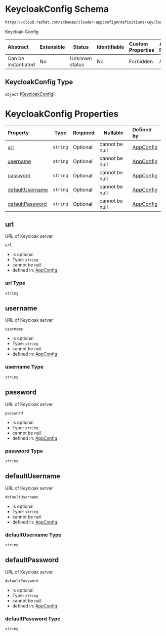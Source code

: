 # KeycloakConfig Schema

```txt
https://cloud.redhat.com/schemas/clowder-appconfig#/definitions/KeycloakConfig
```

Keycloak Config


| Abstract            | Extensible | Status         | Identifiable | Custom Properties | Additional Properties | Access Restrictions | Defined In                                                    |
| :------------------ | ---------- | -------------- | ------------ | :---------------- | --------------------- | ------------------- | ------------------------------------------------------------- |
| Can be instantiated | No         | Unknown status | No           | Forbidden         | Allowed               | none                | [schema.json\*](../../out/schema.json "open original schema") |

## KeycloakConfig Type

`object` ([KeycloakConfig](schema-definitions-keycloakconfig.md))

# KeycloakConfig Properties

| Property                            | Type     | Required | Nullable       | Defined by                                                                                                                                                                                    |
| :---------------------------------- | -------- | -------- | -------------- | :-------------------------------------------------------------------------------------------------------------------------------------------------------------------------------------------- |
| [url](#url)                         | `string` | Optional | cannot be null | [AppConfig](schema-definitions-keycloakconfig-properties-url.md "https&#x3A;//cloud.redhat.com/schemas/clowder-appconfig#/definitions/KeycloakConfig/properties/url")                         |
| [username](#username)               | `string` | Optional | cannot be null | [AppConfig](schema-definitions-keycloakconfig-properties-username.md "https&#x3A;//cloud.redhat.com/schemas/clowder-appconfig#/definitions/KeycloakConfig/properties/username")               |
| [password](#password)               | `string` | Optional | cannot be null | [AppConfig](schema-definitions-keycloakconfig-properties-password.md "https&#x3A;//cloud.redhat.com/schemas/clowder-appconfig#/definitions/KeycloakConfig/properties/password")               |
| [defaultUsername](#defaultusername) | `string` | Optional | cannot be null | [AppConfig](schema-definitions-keycloakconfig-properties-defaultusername.md "https&#x3A;//cloud.redhat.com/schemas/clowder-appconfig#/definitions/KeycloakConfig/properties/defaultUsername") |
| [defaultPassword](#defaultpassword) | `string` | Optional | cannot be null | [AppConfig](schema-definitions-keycloakconfig-properties-defaultpassword.md "https&#x3A;//cloud.redhat.com/schemas/clowder-appconfig#/definitions/KeycloakConfig/properties/defaultPassword") |

## url

URL of Keycloak server


`url`

-   is optional
-   Type: `string`
-   cannot be null
-   defined in: [AppConfig](schema-definitions-keycloakconfig-properties-url.md "https&#x3A;//cloud.redhat.com/schemas/clowder-appconfig#/definitions/KeycloakConfig/properties/url")

### url Type

`string`

## username

URL of Keycloak server


`username`

-   is optional
-   Type: `string`
-   cannot be null
-   defined in: [AppConfig](schema-definitions-keycloakconfig-properties-username.md "https&#x3A;//cloud.redhat.com/schemas/clowder-appconfig#/definitions/KeycloakConfig/properties/username")

### username Type

`string`

## password

URL of Keycloak server


`password`

-   is optional
-   Type: `string`
-   cannot be null
-   defined in: [AppConfig](schema-definitions-keycloakconfig-properties-password.md "https&#x3A;//cloud.redhat.com/schemas/clowder-appconfig#/definitions/KeycloakConfig/properties/password")

### password Type

`string`

## defaultUsername

URL of Keycloak server


`defaultUsername`

-   is optional
-   Type: `string`
-   cannot be null
-   defined in: [AppConfig](schema-definitions-keycloakconfig-properties-defaultusername.md "https&#x3A;//cloud.redhat.com/schemas/clowder-appconfig#/definitions/KeycloakConfig/properties/defaultUsername")

### defaultUsername Type

`string`

## defaultPassword

URL of Keycloak server


`defaultPassword`

-   is optional
-   Type: `string`
-   cannot be null
-   defined in: [AppConfig](schema-definitions-keycloakconfig-properties-defaultpassword.md "https&#x3A;//cloud.redhat.com/schemas/clowder-appconfig#/definitions/KeycloakConfig/properties/defaultPassword")

### defaultPassword Type

`string`
